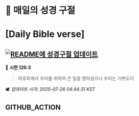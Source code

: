 # 🙏 매일의 성경 구절
# [Daily Bible verse]
## [![README에 성경구절 업데이트](https://github.com/DONGSUKA/first_test/actions/workflows/update-readme-bible.yml/badge.svg)](https://github.com/DONGSUKA/first_test/actions/workflows/update-readme-bible.yml)
<!-- START_BIBLE_VERSE -->
📖 **시편 126:3**
> 여호와께서 우리를 위하여 큰 일을 행하셨으니 우리는 기쁘도다

🕊️ _업데이트 시각: 2025-07-26 04:44:31 KST_
  <!-- END_BIBLE_VERSE -->
## GITHUB_ACTION

